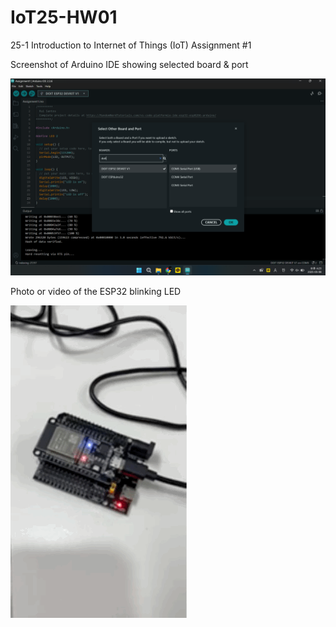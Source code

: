 # IoT25-HW01
25-1 Introduction to Internet of Things (IoT) Assignment #1

Screenshot of Arduino IDE showing selected board & port

![Photo](Assignment1.png)


Photo or video of the ESP32 blinking LED

![Video](Assignment1.GIF)
